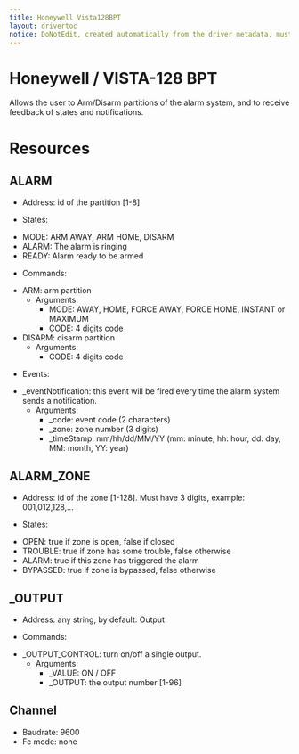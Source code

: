 ```yaml
---
title: Honeywell Vista128BPT
layout: drivertoc
notice: DoNotEdit, created automatically from the driver metadata, must be updated on the driver itself
---
```

Honeywell / VISTA-128 BPT
========================= 

Allows the user to Arm/Disarm partitions of the alarm system, and to receive feedback of states and notifications. 

Resources
=========

ALARM
-----

+ Address: id of the partition [1-8]

+ States:

 - MODE: ARM AWAY, ARM HOME, DISARM
 - ALARM: The alarm is ringing 
 - READY: Alarm ready to be armed   

+ Commands:

 - ARM: arm partition 
     - Arguments:
         - MODE: AWAY, HOME, FORCE AWAY, FORCE HOME, INSTANT or MAXIMUM
         - CODE: 4 digits code
 - DISARM: disarm partition
     - Arguments:
         - CODE: 4 digits code

+ Events:

 - \_eventNotification: this event will be fired every time the alarm system sends a notification.
     - Arguments:
         - \_code: event code (2 characters)
         - \_zone: zone number (3 digits)
         - \_timeStamp: mm/hh/dd/MM/YY (mm: minute, hh: hour, dd: day, MM: month, YY: year)

ALARM\_ZONE
----------

+ Address: id of the zone [1-128]. Must have 3 digits, example: 001,012,128,...

+ States:

 - OPEN: true if zone is open, false if closed
 - TROUBLE: true if zone has some trouble, false otherwise
 - ALARM: true if this zone has triggered the alarm
 - BYPASSED: true if zone is bypassed, false otherwise

\_OUTPUT
-------

+ Address: any string, by default: Output

+ Commands: 

 - \_OUTPUT\_CONTROL: turn on/off a single output.
     - Arguments:
         - \_VALUE: ON / OFF
         - \_OUTPUT: the output number [1-96]

Channel
-------
+ Baudrate: 9600
+ Fc mode:  none
